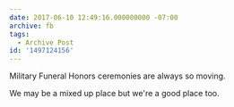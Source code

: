 ```yaml
---
date: 2017-06-10 12:49:16.000000000 -07:00
archive: fb
tags: 
  - Archive Post
id: '1497124156'
---
```


Military Funeral Honors ceremonies are always so moving.

We may be a mixed up place but we're a good place too.
